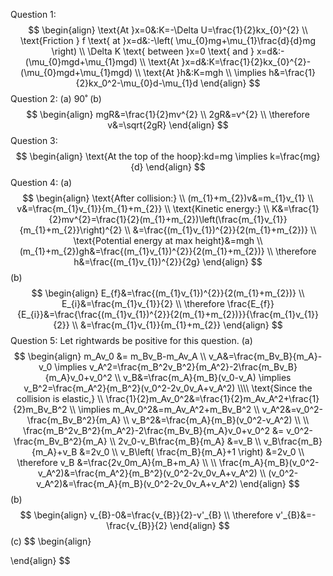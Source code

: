 Question 1: $$
\begin{align}
\text{At }x=0&:K=-\Delta U=\frac{1}{2}kx_{0}^{2} \\
\text{Friction } f \text{ at }x=d&:-\left( \mu_{0}mg+\mu_{1}\frac{d}{d}mg \right) \\
\Delta K \text{ between }x=0 \text{ and } x=d&:-(\mu_{0}mgd+\mu_{1}mgd) \\
\text{At }x=d&:K=\frac{1}{2}kx_{0}^{2}-(\mu_{0}mgd+\mu_{1}mgd) \\
\text{At }h&:K=mgh \\
\implies h&=\frac{1}{2}kx_0^2-\mu_{0}d-\mu_{1}d
\end{align}
$$
Question 2:
(a) 90˚
(b) $$
\begin{align}
mgR&=\frac{1}{2}mv^{2} \\
2gR&=v^{2} \\
\therefore v&=\sqrt{2gR}
\end{align}
$$
Question 3:
$$
\begin{align}
\text{At the top of the hoop}:kd=mg \implies k=\frac{mg}{d}
\end{align}
$$
Question 4:
(a)
$$
\begin{align}
\text{After collision:} \\
(m_{1}+m_{2})v&=m_{1}v_{1} \\
v&=\frac{m_{1}v_{1}}{m_{1}+m_{2}} \\
\text{Kinetic energy:} \\
K&=\frac{1}{2}mv^{2}=\frac{1}{2}(m_{1}+m_{2})\left(\frac{m_{1}v_{1}}{m_{1}+m_{2}}\right)^{2} \\
&=\frac{(m_{1}v_{1})^{2}}{2(m_{1}+m_{2})} \\
\text{Potential energy at max height}&=mgh \\
(m_{1}+m_{2})gh&=\frac{(m_{1}v_{1})^{2}}{2(m_{1}+m_{2})} \\
\therefore h&=\frac{(m_{1}v_{1})^{2}}{2g}
\end{align}
$$
(b)
$$
\begin{align}
E_{f}&=\frac{(m_{1}v_{1})^{2}}{2(m_{1}+m_{2})} \\
E_{i}&=\frac{m_{1}v_{1}}{2} \\
\therefore \frac{E_{f}}{E_{i}}&=\frac{\frac{(m_{1}v_{1})^{2}}{2(m_{1}+m_{2})}}{\frac{m_{1}v_{1}}{2}} \\
&=\frac{m_{1}v_{1}}{m_{1}+m_{2}}
\end{align}
$$
Question 5:
Let rightwards be positive for this question.
(a)
$$
\begin{align}
m_Av_0 &= m_Bv_B-m_Av_A \\
v_A&=\frac{m_Bv_B}{m_A}-v_0 \implies v_A^2=\frac{m_B^2v_B^2}{m_A^2}-2\frac{m_Bv_B}{m_A}v_0+v_0^2 \\
v_B&=\frac{m_A}{m_B}(v_0-v_A) \implies v_B^2=\frac{m_A^2}{m_B^2}(v_0^2-2v_0v_A+v_A^2) \\\\
\text{Since the collision is elastic,} \\
\frac{1}{2}m_Av_0^2&=\frac{1}{2}m_Av_A^2+\frac{1}{2}m_Bv_B^2 \\
\implies m_Av_0^2&=m_Av_A^2+m_Bv_B^2 \\
v_A^2&=v_0^2-\frac{m_Bv_B^2}{m_A} \\
v_B^2&=\frac{m_A}{m_B}(v_0^2-v_A^2) \\
 \\
\frac{m_B^2v_B^2}{m_A^2}-2\frac{m_Bv_B}{m_A}v_0+v_0^2 &= v_0^2-\frac{m_Bv_B^2}{m_A} \\
2v_0-v_B\frac{m_B}{m_A} &=v_B \\
v_B\frac{m_B}{m_A}+v_B &=2v_0 \\
v_B\left( \frac{m_B}{m_A}+1 \right) &=2v_0 \\
\therefore v_B &=\frac{2v_0m_A}{m_B+m_A} \\
 \\
\frac{m_A}{m_B}(v_0^2-v_A^2)&=\frac{m_A^2}{m_B^2}(v_0^2-2v_0v_A+v_A^2) \\
(v_0^2-v_A^2)&=\frac{m_A}{m_B}(v_0^2-2v_0v_A+v_A^2)
\end{align}
$$
(b)
$$
\begin{align}
v_{B}-0&=\frac{v_{B}}{2}-v'_{B} \\
\therefore v'_{B}&=-\frac{v_{B}}{2}
\end{align}
$$
(c)
$$
\begin{align}

\end{align}
$$